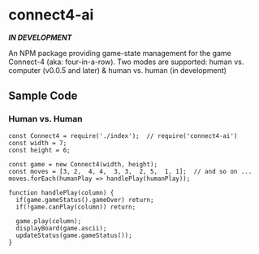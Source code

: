 # connect4-ai

***IN DEVELOPMENT***

An NPM package providing game-state management for the game Connect-4 (aka: four-in-a-row). Two modes are supported: human vs. computer (v0.0.5 and later) & human vs. human (in development)

## Sample Code

### Human vs. Human
```
const Connect4 = require('./index');  // require('connect4-ai')
const width = 7;
const height = 6;

const game = new Connect4(width, height);
const moves = [3, 2,  4, 4,  3, 3,  2, 5,  1, 1];  // and so on ...
moves.forEach(humanPlay => handlePlay(humanPlay));

function handlePlay(column) {
  if(game.gameStatus().gameOver) return;
  if(!game.canPlay(column)) return;

  game.play(column);
  displayBoard(game.ascii);
  updateStatus(game.gameStatus());
}
```